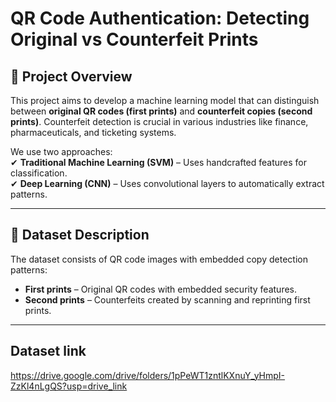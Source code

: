 # QR Code Authentication: Detecting Original vs Counterfeit Prints

## 📌 Project Overview  
This project aims to develop a machine learning model that can distinguish between **original QR codes (first prints)** and **counterfeit copies (second prints)**. Counterfeit detection is crucial in various industries like finance, pharmaceuticals, and ticketing systems.  

We use two approaches:  
✔ **Traditional Machine Learning (SVM)** – Uses handcrafted features for classification.  
✔ **Deep Learning (CNN)** – Uses convolutional layers to automatically extract patterns.  

---

## 📂 Dataset Description  
The dataset consists of QR code images with embedded copy detection patterns:  
- **First prints** – Original QR codes with embedded security features.  
- **Second prints** – Counterfeits created by scanning and reprinting first prints.  

---
## Dataset link
https://drive.google.com/drive/folders/1pPeWT1zntlKXnuY_yHmpI-ZzKl4nLgQS?usp=drive_link
